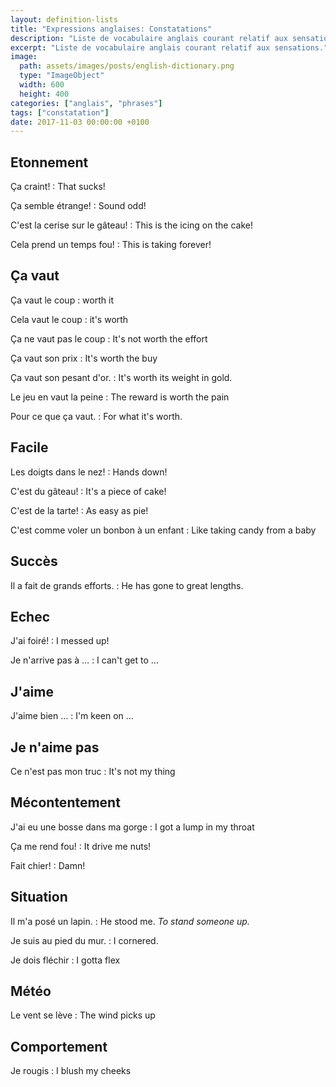 ```yaml
---
layout: definition-lists
title: "Expressions anglaises: Constatations"
description: "Liste de vocabulaire anglais courant relatif aux sensations."
excerpt: "Liste de vocabulaire anglais courant relatif aux sensations."
image:
  path: assets/images/posts/english-dictionary.png
  type: "ImageObject"
  width: 600
  height: 400
categories: ["anglais", "phrases"]
tags: ["constatation"]
date: 2017-11-03 00:00:00 +0100
---
```


## Etonnement

Ça craint!
: That sucks!

Ça semble étrange!
: Sound odd!

C'est la cerise sur le gâteau!
: This is the icing on the cake!

Cela prend un temps fou!
: This is taking forever!


## Ça vaut

Ça vaut le coup
: worth it

Cela vaut le coup
: it's worth

Ça ne vaut pas le coup
: It's not worth the effort

Ça vaut son prix
: It's worth the buy

Ça vaut son pesant d'or.
: It's worth its weight in gold.

Le jeu en vaut la peine
: The reward is worth the pain

Pour ce que ça vaut.
: For what it's worth.


## Facile

Les doigts dans le nez!
: Hands down!

C'est du gâteau!
: It's a piece of cake!

C'est de la tarte!
: As easy as pie!

C'est comme voler un bonbon à un enfant
: Like taking candy from a baby


## Succès

Il a fait de grands efforts.
: He has gone to great lengths.


## Echec

J'ai foiré!
: I messed up!

Je n'arrive pas à …
: I can't get to …


## J'aime

J'aime bien …
: I'm keen on …


## Je n'aime pas

Ce n'est pas mon truc
: It's not my thing


## Mécontentement

J'ai eu une bosse dans ma gorge
: I got a lump in my throat

Ça me rend fou!
: It drive me nuts!

Fait chier!
: Damn!


## Situation

Il m'a posé un lapin.
: He stood me.
*To stand someone up.*

Je suis au pied du mur.
: I cornered.

Je dois fléchir
: I gotta flex


## Météo

Le vent se lève
: The wind picks up


## Comportement

Je rougis
: I blush my cheeks
